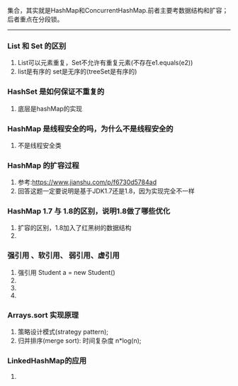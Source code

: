 集合，其实就是HashMap和ConcurrentHashMap.前者主要考数据结构和扩容；后者重点在分段锁。
<hr>

### List 和 Set 的区别
1. List可以元素重复，Set不允许有重复元素(不存在e1.equals(e2))
2. list是有序的 set是无序的(treeSet是有序的)
### HashSet 是如何保证不重复的
1. 底层是hashMap的实现
### HashMap 是线程安全的吗，为什么不是线程安全的
1. 不是线程安全类
### HashMap 的扩容过程
1. 参考:https://www.jianshu.com/p/f6730d5784ad
2. 回答这题一定要说明是基于JDK1.7还是1.8，因为实现完全不一样
### HashMap 1.7 与 1.8的区别，说明1.8做了哪些优化
1. 扩容的区别，1.8加入了红黑树的数据结构
2.
### 强引用 、软引用、 弱引用、虚引用
1. 强引用 Student a = new Student()
2.
3.
4.
### Arrays.sort 实现原理
1. 策略设计模式(strategy pattern);
2. 归并排序(merge sort): 时间复杂度 n*log(n);
### LinkedHashMap的应用
1.  
